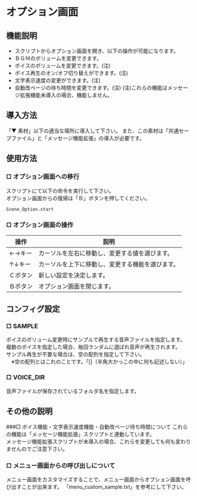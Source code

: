 # オプション画面

## 機能説明
- スクリプトからオプション画面を開き、以下の操作が可能になります。
- ＢＧＭのボリュームを変更できます。
- ボイスのボリュームを変更できます。(注)
- ボイス再生のオン/オフ切り替えができます。(注)
- 文字表示速度の変更ができます。(注)
- 自動改ページの待ち時間を変更できます。(注)
(注)これらの機能はメッセージ拡張機能未導入の場合、機能しません。

## 導入方法
「▼ 素材」以下の適当な場所に導入して下さい。
また、この素材は「共通セーブファイル」と「メッセージ機能拡張」の導入が必要です。

## 使用方法
### □ オプション画面への移行
スクリプトにて以下の命令を実行して下さい。  
オプション画面からの復帰は「Ｂ」ボタンを押してください。
~~~
Scene_Option.start
~~~

### □ オプション画面の操作
| 操作 | 説明 |
| ---- | ---- |
| ←→キー | カーソルを左右に移動し、変更する値を選びます。 |
| ↑↓キー | カーソルを上下に移動し、変更する機能を選びます。 |
| Ｃボタン | 新しい設定を決定します。 |
| Ｂボタン | オプション画面を閉じます。|

## コンフィグ設定
### □ SAMPLE
ボイスのボリューム変更時にサンプルで再生する音声ファイルを指定します。  
複数のボイスを指定した場合、毎回ランダムに選ばれ音声が再生されます。  
サンプル再生が不要な場合は、空の配列を指定して下さい。  
　※空の配列とはこれのことです。「[]（半角大かっこの中に何も記述しない）」

### □ VOICE_DIR
音声ファイルが保存されているフォルダ名を指定します。

## その他の説明
###□ ボイス機能・文字表示速度機能・自動改ページ待ち時間について
これらの機能は「メッセージ機能拡張」スクリプトと連動しています。  
メッセージ機能拡張スクリプトが未導入の場合、これらを変更しても何も変わりませんのでご注意下さい。

### □ メニュー画面からの呼び出しについて
メニュー画面をカスタマイズすることで、メニュー画面からオプション画面を呼び出すことが出来ます。
「menu_custom_sample.txt」を参考にして下さい。
